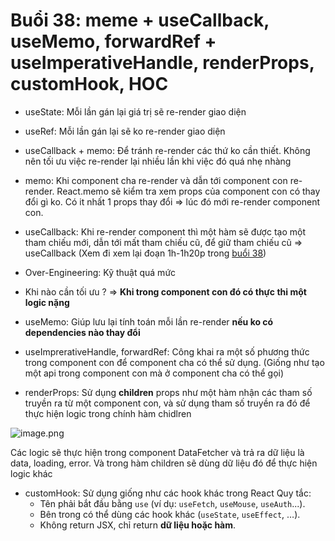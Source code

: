 # Buổi 38: meme + useCallback, useMemo, forwardRef + useImperativeHandle, renderProps, customHook, HOC

-   useState: Mỗi lần gán lại giá trị sẽ re-render giao diện
-   useRef: Mỗi lần gán lại sẽ ko re-render giao diện

-   useCallback + memo: Để tránh re-render các thứ ko cần thiết. Không nên tối ưu việc re-render lại nhiều lần khi việc đó quá nhẹ nhàng

-   memo: Khi component cha re-render và dẫn tới component con re-render. React.memo sẽ kiểm tra xem props của component con có thay đổi gì ko. Có it nhất 1 props thay đổi ⇒ lúc đó mới re-render component con.
-   useCallback: Khi re-render component thì một hàm sẽ được tạo một tham chiếu mới, dẫn tới mất tham chiếu cũ, để giữ tham chiếu cũ ⇒ useCallback
    (Xem đi xem lại đoạn 1h-1h20p trong [buổi 38](http://youtube.com/watch?time_continue=4734&v=CNTpO-xmxv4&embeds_referring_euri=https%3A%2F%2Fzoom.fullstack.edu.vn%2F&embeds_referring_origin=https%3A%2F%2Fzoom.fullstack.edu.vn&source_ve_path=Mjg2NjMsMTM5MTE3LDI4NjYzLDEzOTExNywxMzkxMTcsMTM5MTE3LDI4NjY2))
-   Over-Engineering: Kỹ thuật quá mức

-   Khi nào cần tối ưu ? ⇒ **Khi trong component con đó có thực thi một logic nặng**
-   useMemo: Giúp lưu lại tính toán mỗi lần re-render **nếu ko có dependencies nào thay đổi**
-   useImprerativeHandle, forwardRef: Công khai ra một số phương thức trong component con để component cha có thể sử dụng. (Giống như tạo một api trong component con mà ở component cha có thể gọi)

-   renderProps: Sử dụng **children** props như một hàm nhận các tham số truyền ra từ một component con, và sử dụng tham số truyền ra đó để thực hiện logic trong chính hàm chidlren

![image.png](<img width="705" height="371" alt="image" src="https://github.com/user-attachments/assets/b97bbf3b-de52-4dd8-939a-e71692ee658a" />
)

Các logic sẽ thực hiện trong component DataFetcher và trả ra dữ liệu là data, loading, error. Và trong hàm children sẽ dùng dữ liệu đó để thực hiện logic khác

-   customHook: Sử dụng giống như các hook khác trong React
    Quy tắc:
    -   Tên phải bắt đầu bằng `use` (ví dụ: `useFetch`, `useMouse`, `useAuth`...).
    -   Bên trong có thể dùng các hook khác (`useState`, `useEffect`, …).
    -   Không return JSX, chỉ return **dữ liệu hoặc hàm**.
